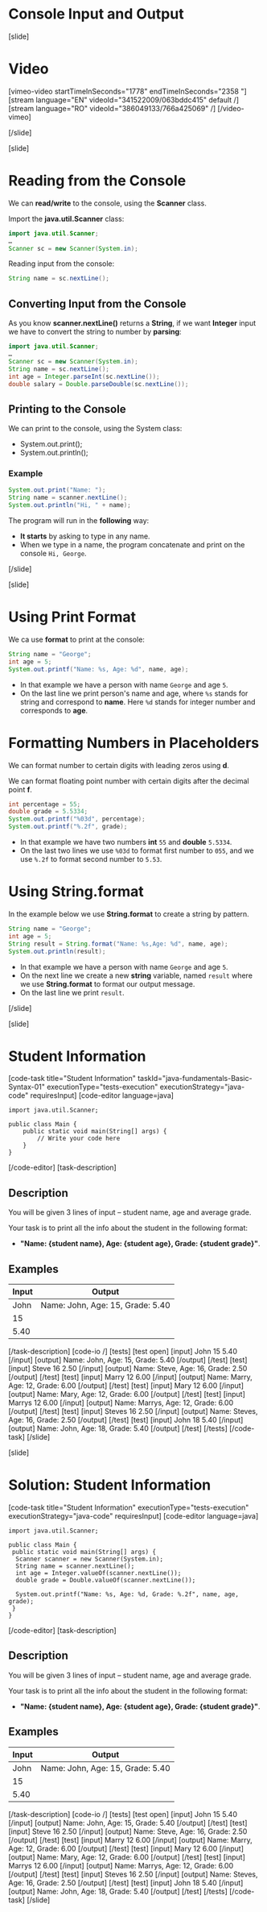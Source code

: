 # Console Input and Output

[slide]
# Video

[vimeo-video startTimeInSeconds="1778" endTimeInSeconds="2358 "]
[stream language="EN" videoId="341522009/063bddc415" default /]
[stream language="RO" videoId="386049133/766a425069"  /]
[/video-vimeo]

[/slide]

[slide]
# Reading from the Console
We can **read/write** to the console, using the **Scanner** class.

Import the **java.util.Scanner** class:

```java
import java.util.Scanner;
…
Scanner sc = new Scanner(System.in);
```

Reading input from the console:

```java
String name = sc.nextLine();
```

## Converting Input from the Console
As you know **scanner.nextLine()** returns a **String**, if we want **Integer** input we have to convert the string to number by **parsing**:

```java
import java.util.Scanner;
…
Scanner sc = new Scanner(System.in);
String name = sc.nextLine();
int age = Integer.parseInt(sc.nextLine());
double salary = Double.parseDouble(sc.nextLine());
```

## Printing to the Console
We can print to the console, using the System class:
* System.out.print();
* System.out.println();

### Example
```java live
System.out.print("Name: ");
String name = scanner.nextLine();
System.out.println("Hi, " + name);
```

The program will run in the **following** way: 
- **It starts** by asking to type in any name. 
- When we type in a name, the program concatenate and print on the console `Hi, George`. 

[/slide]

[slide]
# Using Print Format
We ca use **format** to print at the console:

```java live
String name = "George";
int age = 5;
System.out.printf("Name: %s, Age: %d", name, age);
```
* In that example we have a person with name `George` and age `5`.
* On the last line we print person's name and age, where `%s` stands for string and correspond to **name**. Here `%d` stands for integer number and corresponds to **age**.

# Formatting Numbers in Placeholders
We can format number to certain digits with leading zeros using **d**.

We can format floating point number with certain digits after the decimal point **f**.

```java live
int percentage = 55;
double grade = 5.5334;
System.out.printf("%03d", percentage);
System.out.printf("%.2f", grade);
```
* In that example we have two numbers **int** `55` and **double** `5.5334`.
* On the last two lines we use `%03d` to format first number to `055`, and we use `%.2f` to format second number to `5.53`.

# Using String.format
In the example below we use **String.format** to create a string by pattern.

```java live
String name = "George";
int age = 5;
String result = String.format("Name: %s,Age: %d", name, age);
System.out.println(result);
```
* In that example we have a person with name `George` and age `5`.
* On the next line we create a new **string** variable, named `result` where we use **String.format** to format our output message.
* On the last line we print `result`.

[/slide]


[slide]
# Student Information
[code-task title="Student Information" taskId="java-fundamentals-Basic-Syntax-01" executionType="tests-execution" executionStrategy="java-code" requiresInput]
[code-editor language=java]
```
import java.util.Scanner;

public class Main {
    public static void main(String[] args) {
        // Write your code here
    }
}
```
[/code-editor]
[task-description]
## Description
You will be given 3 lines of input – student name, age and average grade.

Your task is to print all the info about the student in the following format:
* **"Name: \{student name\}, Age: \{student age\}, Grade: \{student grade\}"**. 

## Examples
|**Input**|**Output**|
|-----|------|
| John | Name: John, Age: 15, Grade: 5.40 |
| 15 ||
| 5.40 ||

[/task-description]
[code-io /]
[tests]
[test open]
[input]
John
15
5.40
[/input]
[output]
Name: John, Age: 15, Grade: 5.40
[/output]
[/test]
[test]
[input]
Steve
16
2.50
[/input]
[output]
Name: Steve, Age: 16, Grade: 2.50
[/output]
[/test]
[test]
[input]
Marry
12
6.00
[/input]
[output]
Name: Marry, Age: 12, Grade: 6.00
[/output]
[/test]
[test]
[input]
Mary
12
6.00
[/input]
[output]
Name: Mary, Age: 12, Grade: 6.00
[/output]
[/test]
[test]
[input]
Marrys
12
6.00
[/input]
[output]
Name: Marrys, Age: 12, Grade: 6.00
[/output]
[/test]
[test]
[input]
Steves
16
2.50
[/input]
[output]
Name: Steves, Age: 16, Grade: 2.50
[/output]
[/test]
[test]
[input]
John
18
5.40
[/input]
[output]
Name: John, Age: 18, Grade: 5.40
[/output]
[/test]
[/tests]
[/code-task]
[/slide]


[slide]
# Solution: Student Information
[code-task title="Student Information" executionType="tests-execution" executionStrategy="java-code" requiresInput]
[code-editor language=java]
```
import java.util.Scanner;

public class Main {
 public static void main(String[] args) {
  Scanner scanner = new Scanner(System.in);
  String name = scanner.nextLine();
  int age = Integer.valueOf(scanner.nextLine());
  double grade = Double.valueOf(scanner.nextLine());

  System.out.printf("Name: %s, Age: %d, Grade: %.2f", name, age, grade);
 }
}
```
[/code-editor]
[task-description]
## Description
You will be given 3 lines of input – student name, age and average grade.

Your task is to print all the info about the student in the following format:
* **"Name: \{student name\}, Age: \{student age\}, Grade: \{student grade\}"**. 

## Examples
|**Input**|**Output**|
|-----|------|
| John | Name: John, Age: 15, Grade: 5.40 |
| 15 ||
| 5.40 ||

[/task-description]
[code-io /]
[tests]
[test open]
[input]
John
15
5.40
[/input]
[output]
Name: John, Age: 15, Grade: 5.40
[/output]
[/test]
[test]
[input]
Steve
16
2.50
[/input]
[output]
Name: Steve, Age: 16, Grade: 2.50
[/output]
[/test]
[test]
[input]
Marry
12
6.00
[/input]
[output]
Name: Marry, Age: 12, Grade: 6.00
[/output]
[/test]
[test]
[input]
Mary
12
6.00
[/input]
[output]
Name: Mary, Age: 12, Grade: 6.00
[/output]
[/test]
[test]
[input]
Marrys
12
6.00
[/input]
[output]
Name: Marrys, Age: 12, Grade: 6.00
[/output]
[/test]
[test]
[input]
Steves
16
2.50
[/input]
[output]
Name: Steves, Age: 16, Grade: 2.50
[/output]
[/test]
[test]
[input]
John
18
5.40
[/input]
[output]
Name: John, Age: 18, Grade: 5.40
[/output]
[/test]
[/tests]
[/code-task]
[/slide]